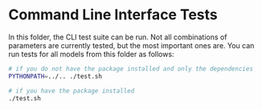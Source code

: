 # Command Line Interface Tests

In this folder, the CLI test suite can be run. Not all combinations of parameters are currently tested, but the most important ones are. You can run tests for all models from this folder as follows:

```bash
# if you do not have the package installed and only the dependencies
PYTHONPATH=../.. ./test.sh

# if you have the package installed
./test.sh
```